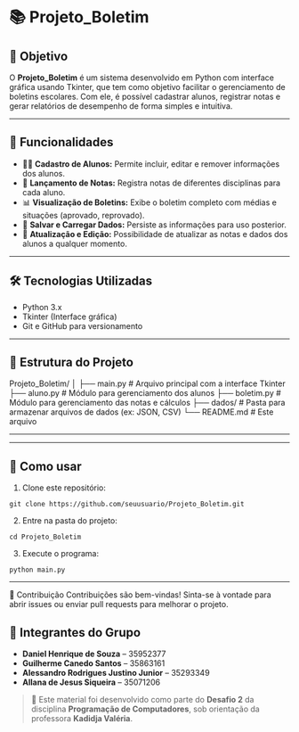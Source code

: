 # 📚 Projeto_Boletim

## 🎯 Objetivo

O **Projeto_Boletim** é um sistema desenvolvido em Python com interface gráfica usando Tkinter, que tem como objetivo facilitar o gerenciamento de boletins escolares. Com ele, é possível cadastrar alunos, registrar notas e gerar relatórios de desempenho de forma simples e intuitiva.

---

## 🚀 Funcionalidades

- 🧑‍🎓 **Cadastro de Alunos:** Permite incluir, editar e remover informações dos alunos.
- 📝 **Lançamento de Notas:** Registra notas de diferentes disciplinas para cada aluno.
- 📊 **Visualização de Boletins:** Exibe o boletim completo com médias e situações (aprovado, reprovado).
- 💾 **Salvar e Carregar Dados:** Persiste as informações para uso posterior.
- 🔄 **Atualização e Edição:** Possibilidade de atualizar as notas e dados dos alunos a qualquer momento.

---

## 🛠 Tecnologias Utilizadas

- Python 3.x
- Tkinter (Interface gráfica)
- Git e GitHub para versionamento

---

## 📂 Estrutura do Projeto

Projeto_Boletim/
│
├── main.py # Arquivo principal com a interface Tkinter
├── aluno.py # Módulo para gerenciamento dos alunos
├── boletim.py # Módulo para gerenciamento das notas e cálculos
├── dados/ # Pasta para armazenar arquivos de dados (ex: JSON, CSV)
└── README.md # Este arquivo 

--- 


---

## 📝 Como usar

1. Clone este repositório:

```
git clone https://github.com/seuusuario/Projeto_Boletim.git

```
2. Entre na pasta do projeto: 

```
cd Projeto_Boletim

```
3. Execute o programa: 
``` 
python main.py

```
--- 

🤝 Contribuição
Contribuições são bem-vindas! Sinta-se à vontade para abrir issues ou enviar pull requests para melhorar o projeto.


## 👥 Integrantes do Grupo

- **Daniel Henrique de Souza** – 35952377  
- **Guilherme Canedo Santos** – 35863161  
- **Alessandro Rodrigues Justino Junior** – 35293349  
- **Allana de Jesus Siqueira** – 35071206  



> 📘 Este material foi desenvolvido como parte do **Desafio 2** da disciplina **Programação de Computadores**, sob orientação da professora **Kadidja Valéria**.